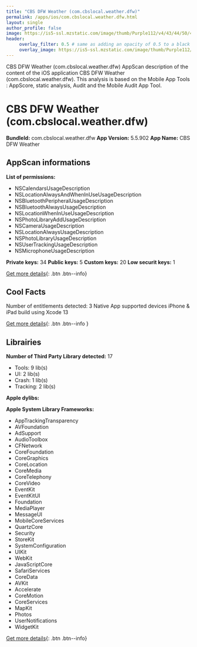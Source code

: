 ```yaml
---
title: "CBS DFW Weather (com.cbslocal.weather.dfw)"
permalink: /apps/ios/com.cbslocal.weather.dfw.html
layout: single
author_profile: false
image: https://is5-ssl.mzstatic.com/image/thumb/Purple112/v4/43/44/50/43445003-924d-01fe-3581-8e75b154d921/AppIcon-1x_U007emarketing-0-4-0-85-220.jpeg/512x512bb.jpg
header: 
     overlay_filter: 0.5 # same as adding an opacity of 0.5 to a black background
     overlay_image: https://is5-ssl.mzstatic.com/image/thumb/Purple112/v4/43/44/50/43445003-924d-01fe-3581-8e75b154d921/AppIcon-1x_U007emarketing-0-4-0-85-220.jpeg/512x512bb.jpg
---
```

CBS DFW Weather (com.cbslocal.weather.dfw) AppScan description of the content of the iOS application CBS DFW Weather (com.cbslocal.weather.dfw). This analysis is based on the Mobile App Tools : AppScore, static analysis, Audit and the Mobile Audit App Tool.

# CBS DFW Weather (com.cbslocal.weather.dfw)

**BundleId:** com.cbslocal.weather.dfw
**App Version:** 5.5.902
**App Name:** CBS DFW Weather


## AppScan informations 

**List of permissions:** 
- NSCalendarsUsageDescription
- NSLocationAlwaysAndWhenInUseUsageDescription
- NSBluetoothPeripheralUsageDescription
- NSBluetoothAlwaysUsageDescription
- NSLocationWhenInUseUsageDescription
- NSPhotoLibraryAddUsageDescription
- NSCameraUsageDescription
- NSLocationAlwaysUsageDescription
- NSPhotoLibraryUsageDescription
- NSUserTrackingUsageDescription
- NSMicrophoneUsageDescription
  
  
**Private keys:** 34
**Public keys:** 5
**Custom keys:** 20
**Low securit keys:** 1
  
[Get more details](/pricing.html){: .btn .btn--info}

## Cool Facts

Number of entitlements detected: 3
Native App
supported devices iPhone & iPad
build using Xcode 13
  
[Get more details](/pricing.html){: .btn .btn--info }

## Librairies 
**Number of Third Party Library detected:** 17
- Tools: 9 lib(s)
- UI: 2 lib(s)
- Crash: 1 lib(s)
- Tracking: 2 lib(s)


**Apple dylibs:**


**Apple System Library Frameworks:**
- AppTrackingTransparency
- AVFoundation
- AdSupport
- AudioToolbox
- CFNetwork
- CoreFoundation
- CoreGraphics
- CoreLocation
- CoreMedia
- CoreTelephony
- CoreVideo
- EventKit
- EventKitUI
- Foundation
- MediaPlayer
- MessageUI
- MobileCoreServices
- QuartzCore
- Security
- StoreKit
- SystemConfiguration
- UIKit
- WebKit
- JavaScriptCore
- SafariServices
- CoreData
- AVKit
- Accelerate
- CoreMotion
- CoreServices
- MapKit
- Photos
- UserNotifications
- WidgetKit


  
[Get more details](/pricing.html){: .btn .btn--info}

